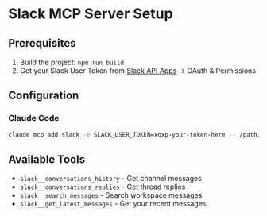 # Slack MCP Server Setup

## Prerequisites

1. Build the project: `npm run build`
2. Get your Slack User Token from [Slack API Apps](https://api.slack.com/apps) → OAuth & Permissions

## Configuration

### Claude Code

```bash
claude mcp add slack -e SLACK_USER_TOKEN=xoxp-your-token-here -- /path/to/work-chat/src/mcp-servers/bin/slack-mcp-server
```

## Available Tools

- `slack__conversations_history` - Get channel messages
- `slack__conversations_replies` - Get thread replies  
- `slack__search_messages` - Search workspace messages
- `slack__get_latest_messages` - Get your recent messages